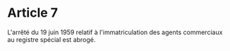 # Article 7

L'arrêté du 19 juin 1959 relatif à l'immatriculation des agents commerciaux au registre spécial est abrogé.
